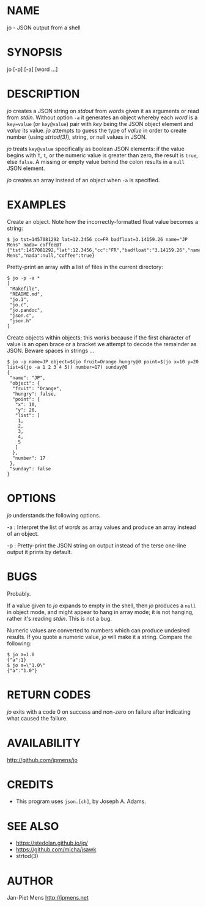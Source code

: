 NAME
====

jo - JSON output from a shell

SYNOPSIS
========

jo [-p] [-a] [word ...]

DESCRIPTION
===========

*jo* creates a JSON string on *stdout* from *word*s given it as
arguments or read from *stdin*. Without option `-a` it generates an
object whereby each *word* is a `key=value` (or `key@value`) pair with
*key* being the JSON object element and *value* its value. *jo* attempts
to guess the type of *value* in order to create number (using
*strtod(3)*), string, or null values in JSON.

*jo* treats `key@value` specifically as boolean JSON elements: if the
value begins with `T`, `t`, or the numeric value is greater than zero,
the result is `true`, else `false`. A missing or empty value behind the
colon results in a `null` JSON element.

*jo* creates an array instead of an object when `-a` is specified.

EXAMPLES
========

Create an object. Note how the incorrectly-formatted float value becomes
a string:

    $ jo tst=1457081292 lat=12.3456 cc=FR badfloat=3.14159.26 name="JP Mens" nada= coffee@T
    {"tst":1457081292,"lat":12.3456,"cc":"FR","badfloat":"3.14159.26","name":"JP Mens","nada":null,"coffee":true}

Pretty-print an array with a list of files in the current directory:

    $ jo -p -a *
    [
     "Makefile",
     "README.md",
     "jo.1",
     "jo.c",
     "jo.pandoc",
     "json.c",
     "json.h"
    ]

Create objects within objects; this works because if the first character
of value is an open brace or a bracket we attempt to decode the
remainder as JSON. Beware spaces in strings ...

    $ jo -p name=JP object=$(jo fruit=Orange hungry@0 point=$(jo x=10 y=20 list=$(jo -a 1 2 3 4 5)) number=17) sunday@0
    {
     "name": "JP",
     "object": {
      "fruit": "Orange",
      "hungry": false,
      "point": {
       "x": 10,
       "y": 20,
       "list": [
        1,
        2,
        3,
        4,
        5
       ]
      },
      "number": 17
     },
     "sunday": false
    }

OPTIONS
=======

*jo* understands the following options.

-a
:   Interpret the list of *words* as array values and produce an array
    instead of an object.

-p
:   Pretty-print the JSON string on output instead of the terse one-line
    output it prints by default.

BUGS
====

Probably.

If a value given to *jo* expands to empty in the shell, then *jo*
produces a `null` in object mode, and might appear to hang in array
mode; it is not hanging, rather it's reading *stdin*. This is not a bug.

Numeric values are converted to numbers which can produce undesired
results. If you quote a numeric value, *jo* will make it a string.
Compare the following:

    $ jo a=1.0
    {"a":1}
    $ jo a=\"1.0\"
    {"a":"1.0"}

RETURN CODES
============

*jo* exits with a code 0 on success and non-zero on failure after
indicating what caused the failure.

AVAILABILITY
============

<http://github.com/jpmens/jo>

CREDITS
=======

-   This program uses `json.[ch]`, by Joseph A. Adams.

SEE ALSO
========

-   <https://stedolan.github.io/jq/>
-   <https://github.com/micha/jsawk>
-   strtod(3)

AUTHOR
======

Jan-Piet Mens <http://jpmens.net>

